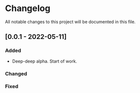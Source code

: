 # Changelog

All notable changes to this project will be documented in this file.

## [0.0.1 - 2022-05-11]

### Added

- Deep-deep alpha. Start of work.

### Changed

### Fixed
